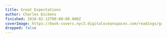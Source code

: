 ```yaml
---
title: Great Expectations
author: Charles Dickens
finished: 2018-02-12T00:00:00.000Z
coverImage: https://book-covers.nyc3.digitaloceanspaces.com/readings/great-expectations-01.jpg
dropped: false
---
```


